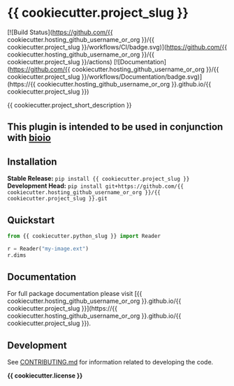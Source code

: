 # {{ cookiecutter.project_slug }}

[![Build Status](https://github.com/{{ cookiecutter.hosting_github_username_or_org }}/{{ cookiecutter.project_slug }}/workflows/CI/badge.svg)](https://github.com/{{ cookiecutter.hosting_github_username_or_org }}/{{ cookiecutter.project_slug }}/actions)
[![Documentation](https://github.com/{{ cookiecutter.hosting_github_username_or_org }}/{{ cookiecutter.project_slug }}/workflows/Documentation/badge.svg)](https://{{ cookiecutter.hosting_github_username_or_org }}.github.io/{{ cookiecutter.project_slug }})

{{ cookiecutter.project_short_description }}

This plugin is intended to be used in conjunction with [bioio](https://github.com/bioio-devs/bioio)
---

## Installation

**Stable Release:** `pip install {{ cookiecutter.project_slug }}`<br>
**Development Head:** `pip install git+https://github.com/{{ cookiecutter.hosting_github_username_or_org }}/{{ cookiecutter.project_slug }}.git`

## Quickstart

```python
from {{ cookiecutter.python_slug }} import Reader 

r = Reader("my-image.ext")
r.dims
```

## Documentation

For full package documentation please visit [{{ cookiecutter.hosting_github_username_or_org }}.github.io/{{ cookiecutter.project_slug }}](https://{{ cookiecutter.hosting_github_username_or_org }}.github.io/{{ cookiecutter.project_slug }}).

## Development

See [CONTRIBUTING.md](CONTRIBUTING.md) for information related to developing the code.

**{{ cookiecutter.license }}**
